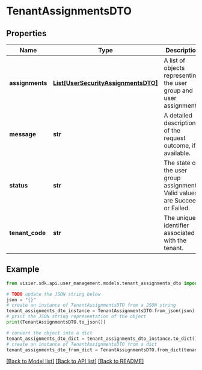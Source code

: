 # TenantAssignmentsDTO


## Properties

Name | Type | Description | Notes
------------ | ------------- | ------------- | -------------
**assignments** | [**List[UserSecurityAssignmentsDTO]**](UserSecurityAssignmentsDTO.md) | A list of objects representing the user group and user assignments. | [optional] 
**message** | **str** | A detailed description of the request outcome, if available. | [optional] 
**status** | **str** | The state of the user group assignment. Valid values are Succeed or Failed. | [optional] 
**tenant_code** | **str** | The unique identifier associated with the tenant. | [optional] 

## Example

```python
from visier.sdk.api.user_management.models.tenant_assignments_dto import TenantAssignmentsDTO

# TODO update the JSON string below
json = "{}"
# create an instance of TenantAssignmentsDTO from a JSON string
tenant_assignments_dto_instance = TenantAssignmentsDTO.from_json(json)
# print the JSON string representation of the object
print(TenantAssignmentsDTO.to_json())

# convert the object into a dict
tenant_assignments_dto_dict = tenant_assignments_dto_instance.to_dict()
# create an instance of TenantAssignmentsDTO from a dict
tenant_assignments_dto_from_dict = TenantAssignmentsDTO.from_dict(tenant_assignments_dto_dict)
```
[[Back to Model list]](../README.md#documentation-for-models) [[Back to API list]](../README.md#documentation-for-api-endpoints) [[Back to README]](../README.md)


